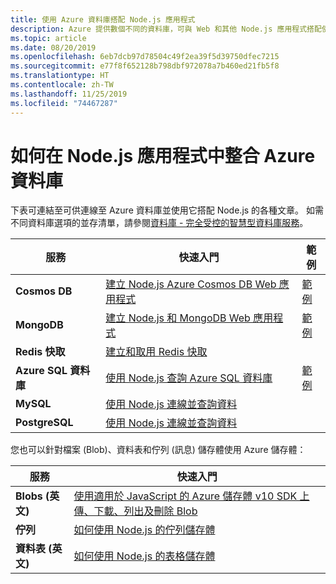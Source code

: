 ```yaml
---
title: 使用 Azure 資料庫搭配 Node.js 應用程式
description: Azure 提供數個不同的資料庫，可與 Web 和其他 Node.js 應用程式搭配使用。
ms.topic: article
ms.date: 08/20/2019
ms.openlocfilehash: 6eb7dcb97d78504c49f2ea39f5d39750dfec7215
ms.sourcegitcommit: e77f8f652128b798dbf972078a7b460ed21fb5f8
ms.translationtype: HT
ms.contentlocale: zh-TW
ms.lasthandoff: 11/25/2019
ms.locfileid: "74467287"
---
```

# <a name="how-to-integrate-azure-databases-in-nodejs-apps"></a>如何在 Node.js 應用程式中整合 Azure 資料庫

下表可連結至可供連線至 Azure 資料庫並使用它搭配 Node.js 的各種文章。 如需不同資料庫選項的並存清單，請參閱[資料庫 - 完全受控的智慧型資料庫服務](https://azure.microsoft.com/product-categories/databases/)。

| 服務 | 快速入門 | 範例 |
| --- | --- | --- |
| **Cosmos DB** | [建立 Node.js Azure Cosmos DB Web 應用程式](/azure/cosmos-db/create-sql-api-nodejs) | [範例](https://docs.microsoft.com/samples/browse/?languages=javascript%2Cnodejs&products=azure-cosmos-db) |
| **MongoDB** | [建立 Node.js 和 MongoDB Web 應用程式](/azure/app-service-web/app-service-web-tutorial-nodejs-mongodb-app) | [範例](https://docs.microsoft.com/samples/browse/?languages=javascript%2Cnodejs&term=Mongo%20DB) |
| **Redis 快取** | [建立和取用 Redis 快取](/azure/redis-cache/cache-nodejs-get-started) | |
| **Azure SQL 資料庫** | [使用 Node.js 查詢 Azure SQL 資料庫](/azure/sql-database/sql-database-connect-query-nodejs) | [範例](https://docs.microsoft.com/samples/browse/?languages=javascript%2Cnodejs&products=azure-sql-database) | |
| **MySQL** | [使用 Node.js 連線並查詢資料](/azure/mysql/connect-nodejs) | |
| **PostgreSQL** | [使用 Node.js 連線並查詢資料](/azure/postgresql/connect-nodejs) | |

您也可以針對檔案 (Blob)、資料表和佇列 (訊息) 儲存體使用 Azure 儲存體：

| 服務 | 快速入門 |
| --- | --- |
| **Blobs (英文)** | [使用適用於 JavaScript 的 Azure 儲存體 v10 SDK 上傳、下載、列出及刪除 Blob](/azure/storage/blobs/storage-quickstart-blobs-nodejs-v10) |
| **佇列** | [如何使用 Node.js 的佇列儲存體](/azure/storage/queues/storage-nodejs-how-to-use-queues) |
| **資料表 (英文)** | [如何使用 Node.js 的表格儲存體](/azure/cosmos-db/table-storage-how-to-use-nodejs) |
